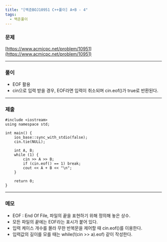 ```yaml
---
title: "[백준BOJ10951 C++풀이] A+B - 4"
tags:
  - 백준풀이
---
```


### 문제

[https://www.acmicpc.net/problem/10951](https://www.acmicpc.net/problem/10951)

***

### 풀이
- EOF 활용
- cin으로 입력 받을 경우, EOF라면 입력이 취소되며 cin.eof()가 true로 반환된다.

***

### 제출
```C++17
#include <iostream>
using namespace std;

int main() {
    ios_base::sync_with_stdio(false);
    cin.tie(NULL);

    int A, B;
    while (1) {
        cin >> A >> B;
        if (cin.eof() == 1) break;
        cout << A + B << "\n";
    }

    return 0;
}
```

***

### 메모
- EOF : End Of File, 파일의 끝을 표현하기 위해 정의해 놓은 상수.
- 모든 파일의 끝에는 EOF라는 표시가 붙어 있다.
- 입력 케이스 개수를 몰라 무한 반복문을 제어할 때 cin.eof()를 이용한다.
- 입력값의 길이를 모를 때는 while(!(cin >> a).eof) 같이 작성한다.
